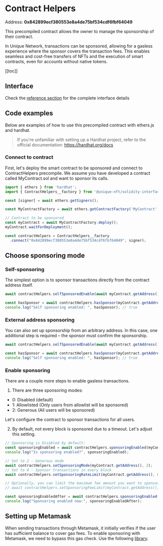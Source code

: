 # Contract Helpers

Address: **0x842899ecf380553e8a4de75bf534cdf6fbf64049**

This precompiled contract allows the owner to manage the sponsorship of their contract.

In Unique Network, transactions can be sponsored, allowing for a gasless experience where the sponsor covers the transaction fees. This enables seamless and cost-free transfers of NFTs and the execution of smart contracts, even for accounts without native tokens.

[[toc]]

## Interface

Check the [reference section](/reference/blockchain/contract-helpers.md) for the complete interface details

## Code examples

Below are examples of how to use this precompiled contract with ethers.js and hardhat.

> If you're unfamiliar with setting up a Hardhat project, refer to the official documentation: https://hardhat.org/docs

### Connect to contract

First, let's deploy the smart contract to be sponsored and connect to ContractHelpers precompile. We assume you have developed a contract called MyContract.sol and want to sponsor its calls.

```ts
import { ethers } from 'hardhat';
import { ContractHelpers__factory } from '@unique-nft/solidity-interfaces';

const [signer] = await ethers.getSigners();

const MyContractFactory = await ethers.getContractFactory('MyContract', seller);

// Contract to be sponsored
const myContract = await MyContractFactory.deploy();
myContract.waitForDeployment();

const contractHelpers = ContractHelpers__factory
  .connect("0x842899ecf380553e8a4de75bf534cdf6fbf64049", signer);
```

## Choose sponsoring mode

### Self-sponsoring

The simplest option is to sponsor transactions directly from the contract address itself.

```ts
await contractHelpers.selfSponsoredEnable(await myContract.getAddress());

const hasSponsor = await contractHelpers.hasSponsor(myContract.getAddress());
console.log("Self sponsoring enabled: ", hasSponsor); // true
```

### External address sponsoring

You can also set up sponsorship from an arbitrary address. In this case, one additional step is required – the sponsor must confirm the sponsorship.

```ts
await contractHelpers.selfSponsoredEnable(await myContract.getAddress());

const hasSponsor = await contractHelpers.hasSponsor(myContract.getAddress());
console.log("Self sponsoring enabled: ", hasSponsor); // true
```

### Enable sponsoring

There are a couple more steps to enable gasless transactions.

1. There are three sponsoring modes:

- 0: Disabled (default)
- 1: Allowlisted (Only users from allowlist will be sponsored)
- 2: Generous (All users will be sponsored)

Let's configure the contract to sponsor transactions for all users.

2. By default, not every block is sponsored due to a timeout. Let's adjust this setting.

```ts
// Sponsoring is Disabled by default:
const sponsoringEnabled = await contractHelpers.sponsoringEnabled(myContract.getAddress());
console.log("Is sponsoring enabled?", sponsoringEnabled);

// Set to 2 - Generous mode
await contractHelpers.setSponsoringMode(myContract.getAddress(), 2);
// Set to 0 - Sponsor transactions in every block
await contractHelpers.setSponsoringRateLimit(myContract.getAddress(), 0);

// Optionally, you can limit the maximum fee amount you want to sponsor
// await contractHelpers.setSponsoringFeeLimit(myContract.getAddress(), ...);

const sponsoringEnabledAfter = await contractHelpers.sponsoringEnabled(myContract.getAddress());
console.log("Sponsoring enabled now:", sponsoringEnabledAfter);
```

## Setting up Metamask

When sending transactions through Metamask, it initially verifies if the user has sufficient balance to cover gas fees. To enable sponsoring with Metamask, we need to bypass this gas check. Use the following [library](https://github.com/UniqueNetwork/web3-provider-sponsoring).

